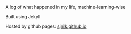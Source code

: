 A log of what happened in my life, machine-learning-wise

Built using Jekyll

Hosted by github pages: [sjnik.github.io](https://sjnik.github.io./)
